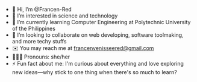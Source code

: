 - 👋 Hi, I’m @Francen-Red
- 👀 I’m interested in science and technology
- 📖 I’m currently learning Computer Engineering at Polytechnic University of the Philippines
- 💞️ I’m looking to collaborate on web developing, software toolmaking, and more techy stuffs
- ✉️ You may reach me at francenvenisseered@gmail.com
- 🙆🏻‍♀️ Pronouns: she/her
- ⚡ Fun fact about me: I'm curious about everything and love exploring new ideas—why stick to one thing when there's so much to learn?

<!---
Francen-Red/Francen-Red is a ✨ special ✨ repository because its `README.md` (this file) appears on your GitHub profile.
You can click the Preview link to take a look at your changes.
--->
